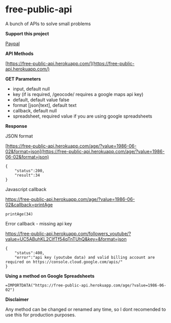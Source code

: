 # free-public-api
 
A bunch of APIs to solve small problems 

**Support this project**

[Paypal](https://paypal.me/miquelcamps)

**API Methods**

[https://free-public-api.herokuapp.com/](https://free-public-api.herokuapp.com/)

**GET Parameters**

- input, default null
- key (if is required, /geocode/ requires a google maps api key)
- default, default value false
- format [json|text], default text
- callback, default null
- spreadsheet, required value if you are using google spreadsheets

**Response**

JSON format

[https://free-public-api.herokuapp.com/age/?value=1986-06-02&format=json](https://free-public-api.herokuapp.com/age/?value=1986-06-02&format=json)

```
{
    "status":200,
    "result":34
}
```

Javascript callback

https://free-public-api.herokuapp.com/age/?value=1986-06-02&callback=printAge

```
printAge(34)
```

Error callback - missing api key

https://free-public-api.herokuapp.com/followers_youtube/?value=UC5ABuhKL2CIfTf54qTnTUhQ&key=&format=json

```
{
    "status":400,
    "error":"api key (youtube data) and valid billing account are required on https://console.cloud.google.com/apis/"
}
```

**Using a method on Google Spreadsheets**

```
=IMPORTDATA("https://free-public-api.herokuapp.com/age/?value=1986-06-02")
```

**Disclaimer**

Any method can be changed or renamed any time, so I dont recomended to use this for production purposes.
